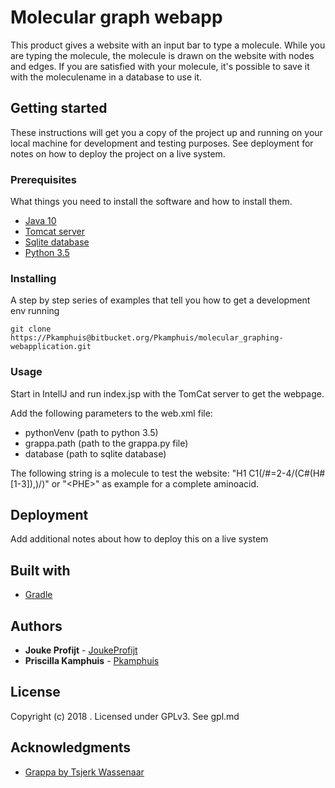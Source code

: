 # Molecular graph webapp

This product gives a website with an input bar to type a molecule. While you are typing the molecule, the molecule is drawn on the website with nodes and edges.
If you are satisfied with your molecule, it's possible to save it with the moleculename in a database to use it.

## Getting started

These instructions will get you a copy of the project up and running on your local machine for development and testing purposes. See deployment for notes on how to deploy the project on a live system.

### Prerequisites

What things you need to install the software and how to install them.

* [Java 10](https://www.oracle.com/technetwork/java/javase/downloads/java-archive-javase10-4425482.html)
* [Tomcat server](http://tomcat.apache.org/)
* [Sqlite database](https://www.sqlite.org/index.html)
* [Python 3.5](https://www.python.org/downloads/release/python-350/)

### Installing
A step by step series of examples that tell you how to get a development env running

```
git clone https://Pkamphuis@bitbucket.org/Pkamphuis/molecular_graphing-webapplication.git
```

### Usage
Start in IntellJ and run index.jsp with the TomCat server to get the webpage.

Add the following parameters to the web.xml file: 
* pythonVenv (path to python 3.5)
* grappa.path (path to the grappa.py file)
* database (path to sqlite database)

The following string is a molecule to test the website: "H1 C1(/#=2-4/(C#(H#[1-3]),)/)" or "\<PHE>" as example for a complete aminoacid.

## Deployment
Add additional notes about how to deploy this on a live system

## Built with
* [Gradle](https://gradle.org/)

## Authors

* **Jouke Profijt** - [JoukeProfijt](https://bitbucket.org/JoukeProfijt/)
* **Priscilla Kamphuis** - [Pkamphuis](https://bitbucket.org/Pkamphuis/)


## License
Copyright (c) 2018 <Priscilla Kamphuis and Jouke Profijt>.
Licensed under GPLv3. See gpl.md


## Acknowledgments

* [Grappa by Tsjerk Wassenaar](https://github.com/marrink-lab/vermouth-martinize/tree/master/vermouth/graphing)
